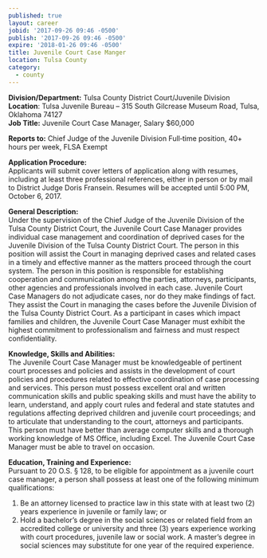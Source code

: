 ```yaml
---
published: true
layout: career
jobid: '2017-09-26 09:46 -0500'
publish: '2017-09-26 09:46 -0500'
expire: '2018-01-26 09:46 -0500'
title: Juvenile Court Case Manger
location: Tulsa County
category:
  - county
---
```

**Division/Department:** Tulsa County District Court/Juvenile Division  
**Location**: Tulsa Juvenile Bureau – 315 South Gilcrease Museum Road, Tulsa, Oklahoma 74127  
**Job Title:** Juvenile Court Case Manager, Salary $60,000

**Reports to:** Chief Judge of the Juvenile Division 
Full‐time position, 40+ hours per week, FLSA Exempt 

**Application Procedure:**  
Applicants will submit cover letters of application along with resumes, including at least three professional references, either in person or by mail to District Judge Doris Fransein. Resumes will be accepted until 5:00 PM, October 6, 2017. 

**General Description:**  
Under the supervision of the Chief Judge of the Juvenile Division of the Tulsa County District Court, the Juvenile Court Case Manager provides individual case management and coordination of deprived cases for the Juvenile Division of the Tulsa County District Court. The person in this position will assist the Court in managing deprived cases and related cases in a timely and effective manner as the matters proceed through the court system. The person in this position is responsible for establishing cooperation and communication among the parties, attorneys, participants, other agencies and professionals involved in each case. Juvenile Court Case Managers do not adjudicate cases, nor do they make findings of fact. They assist the Court in managing the cases before the Juvenile Division of the Tulsa County District Court. As a participant in cases which impact families and children, the Juvenile Court Case Manager must exhibit the highest commitment to professionalism and fairness and must respect confidentiality.

**Knowledge, Skills and Abilities:**  
The Juvenile Court Case Manager must be knowledgeable of pertinent court processes and policies and assists in the development of court policies and procedures related to effective coordination of case processing and services. This person must possess excellent oral and written communication skills and public speaking skills and must have the ability to learn, understand, and apply court rules and federal and state statutes and regulations affecting deprived children and juvenile court proceedings; and to articulate that understanding to the court, attorneys and participants.
This person must have better than average computer skills and a thorough working knowledge of MS Office, including Excel. The Juvenile Court Case Manager must be able to travel on occasion.

**Education, Training and Experience:**  
Pursuant to 20 O.S. § 128, to be eligible for appointment as a juvenile court case manager, a person shall possess at least one of the following minimum qualifications:
1.	Be an attorney licensed to practice law in this state with at least two (2) years experience in juvenile or family law; or
2.	Hold a bachelor’s degree in the social sciences or related field from an accredited college or university and three (3) years experience working with court procedures, juvenile law or social work. A master’s degree in social sciences may substitute for one year of the required experience.
